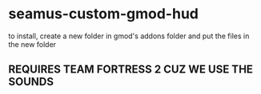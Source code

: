 # seamus-custom-gmod-hud
to install, create a new folder in gmod's addons folder and put the files in the new folder
 
## REQUIRES TEAM FORTRESS 2 CUZ WE USE THE SOUNDS

